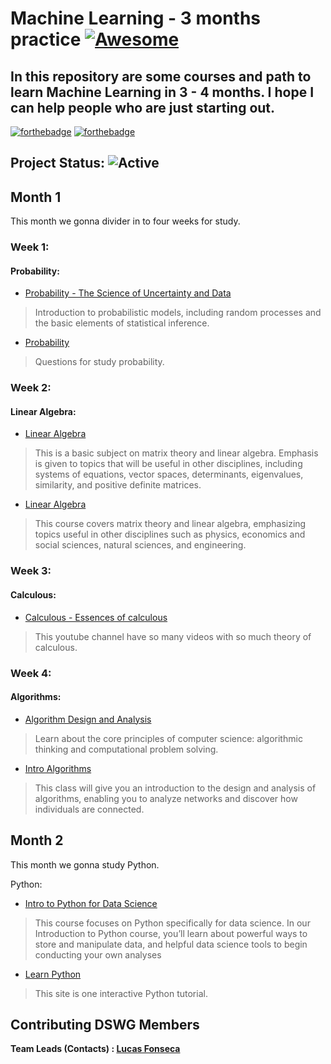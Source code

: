 
# Machine Learning - 3 months practice [![Awesome](https://cdn.rawgit.com/sindresorhus/awesome/d7305f38d29fed78fa85652e3a63e154dd8e8829/media/badge.svg)](https://github.com/sindresorhus/awesome#readme)
   
In this repository are some courses and path to learn Machine Learning in 3 - 4 months. I hope I can help people who are just starting out. 
------
[![forthebadge](https://forthebadge.com/images/badges/makes-people-smile.svg)](https://forthebadge.com)
[![forthebadge](https://forthebadge.com/images/badges/built-with-love.svg)](https://forthebadge.com)


## Project Status: ![Active](https://img.shields.io/github/last-commit/lucasfonmiranda/machine-learning-path])

## Month 1

This month we gonna divider in to four weeks for study.

  

### Week 1:
#### Probability:

* [Probability - The Science of Uncertainty and Data](https://www.edx.org/course/probability-the-science-of-uncertainty-and-data)
> Introduction to probabilistic models, including random processes and the basic elements of statistical inference.
* [Probability](https://www.khanacademy.org/math/statistics-probability/probability-library)
> Questions for study probability.

### Week 2:
#### Linear Algebra:

* [Linear Algebra](https://ocw.mit.edu/courses/mathematics/18-06-linear-algebra-spring-2010/)
>This is a basic subject on matrix theory and linear algebra. Emphasis is given to topics that will be useful in other disciplines, including systems of equations, vector spaces, determinants, eigenvalues, similarity, and positive definite matrices.
* [Linear Algebra](https://ocw.mit.edu/courses/mathematics/18-06sc-linear-algebra-fall-2011/)
>This course covers matrix theory and linear algebra, emphasizing topics useful in other disciplines such as physics, economics and social sciences, natural sciences, and engineering. 

### Week 3:
#### Calculous:

* [Calculous - Essences of calculous](https://www.youtube.com/playlist?list=PLZHQObOWTQDMsr9K-rj53DwVRMYO3t5Yr)
> This youtube channel have so many videos with so much theory of calculous.

### Week 4:
#### Algorithms:

* [Algorithm Design and Analysis](https://www.edx.org/course/algorithm-design-and-analysis)
>Learn about the core principles of computer science: algorithmic thinking and computational problem solving.
* [Intro Algorithms](https://www.udacity.com/course/intro-to-algorithms--cs215)
>This class will give you an introduction to the design and analysis of algorithms, enabling you to analyze networks and discover how individuals are connected.

## Month 2

This month we gonna study Python.

Python:
* [Intro to Python for Data Science](https://www.datacamp.com/courses/intro-to-python-for-data-science?utm_source=learnpython_com&utm_campaign=learnpython_tutorials)
> This course focuses on Python specifically for data science. In our Introduction to Python course, you’ll learn about powerful ways to store and manipulate data, and helpful data science tools to begin conducting your own analyses
* [Learn Python](https://www.learnpython.org/)
> This site is one interactive Python tutorial.

## Contributing DSWG Members

**Team Leads (Contacts) : [Lucas Fonseca](https://github.com/lucasfonmiranda)**